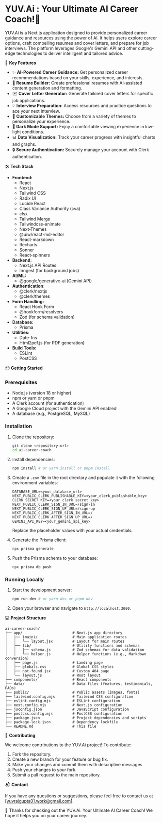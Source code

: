 # YUV.Ai : Your Ultimate AI Career Coach!🚀

YUV.Ai is a Next.js application designed to provide personalized career guidance and resources using the power of AI. It helps users explore career options, craft compelling resumes and cover letters, and prepare for job interviews. The platform leverages Google's Gemini API and other cutting-edge technologies to deliver intelligent and tailored advice.

🚀 **Key Features**

*   ✨ **AI-Powered Career Guidance:** Get personalized career recommendations based on your skills, experience, and interests.
*   📝 **Resume Builder:** Create professional resumes with AI-assisted content generation and formatting.
*   ✉️ **Cover Letter Generator:** Generate tailored cover letters for specific job applications.
*   💡 **Interview Preparation:** Access resources and practice questions to ace your next interview.
*   🎨 **Customizable Themes:** Choose from a variety of themes to personalize your experience.
*   🌙 **Dark Mode Support:** Enjoy a comfortable viewing experience in low-light conditions.
*   📊 **Data Visualization:** Track your career progress with insightful charts and graphs.
*   🔒 **Secure Authentication:** Securely manage your account with Clerk authentication.

🛠️ **Tech Stack**

*   **Frontend:**
    *   React
    *   Next.js
    *   Tailwind CSS
    *   Radix UI
    *   Lucide React
    *   Class Variance Authority (cva)
    *   clsx
    *   Tailwind Merge
    *   Tailwindcss-animate
    *   Next-Themes
    *   @uiw/react-md-editor
    *   React-markdown
    *   Recharts
    *   Sonner
    *   React-spinners
*   **Backend:**
    *   Next.js API Routes
    *   Inngest (for background jobs)
*   **AI/ML:**
    *   @google/generative-ai (Gemini API)
*   **Authentication:**
    *   @clerk/nextjs
    *   @clerk/themes
*   **Form Handling:**
    *   React Hook Form
    *   @hookform/resolvers
    *   Zod (for schema validation)
*   **Database:**
    *   Prisma
*   **Utilities:**
    *   Date-fns
    *   Html2pdf.js (for PDF generation)
*   **Build Tools:**
    *   ESLint
    *   PostCSS

📦 **Getting Started**

### Prerequisites

*   Node.js (version 18 or higher)
*   npm or yarn or pnpm
*   A Clerk account (for authentication)
*   A Google Cloud project with the Gemini API enabled
*   A database (e.g., PostgreSQL, MySQL)

### Installation

1.  Clone the repository:

    ```bash
    git clone <repository-url>
    cd ai-career-coach
    ```

2.  Install dependencies:

    ```bash
    npm install # or yarn install or pnpm install
    ```

3.  Create a `.env` file in the root directory and populate it with the following environment variables:

    ```
    DATABASE_URL=<your_database_url>
    NEXT_PUBLIC_CLERK_PUBLISHABLE_KEY=<your_clerk_publishable_key>
    CLERK_SECRET_KEY=<your_clerk_secret_key>
    NEXT_PUBLIC_CLERK_SIGN_IN_URL=/sign-in
    NEXT_PUBLIC_CLERK_SIGN_UP_URL=/sign-up
    NEXT_PUBLIC_CLERK_AFTER_SIGN_IN_URL=/
    NEXT_PUBLIC_CLERK_AFTER_SIGN_UP_URL=/
    GEMINI_API_KEY=<your_gemini_api_key>
    ```

    Replace the placeholder values with your actual credentials.

4.  Generate the Prisma client:

    ```bash
    npx prisma generate
    ```

5.  Push the Prisma schema to your database:

    ```bash
    npx prisma db push
    ```

### Running Locally

1.  Start the development server:

    ```bash
    npm run dev # or yarn dev or pnpm dev
    ```

2.  Open your browser and navigate to `http://localhost:3000`.

💻 **Project Structure**

```
ai-career-coach/
├── app/                       # Next.js app directory
│   ├── (main)/                # Main application routes
│   │   └── layout.jsx         # Layout for main routes
│   ├── lib/                   # Utility functions and schemas
│   │   ├── schema.js          # Zod schemas for data validation
│   │   └── helper.js          # Helper functions (e.g., Markdown conversion)
│   ├── page.js                # Landing page
│   ├── globals.css            # Global CSS styles
│   ├── not-found.jsx          # Custom 404 page
│   └── layout.js              # Root layout
├── components/                # React components
├── data/                      # Data files (features, testimonials, FAQs)
├── public/                    # Public assets (images, fonts)
├── tailwind.config.mjs        # Tailwind CSS configuration
├── eslint.config.mjs          # ESLint configuration
├── next.config.mjs            # Next.js configuration
├── jsconfig.json              # JavaScript configuration
├── postcss.config.mjs         # PostCSS configuration
├── package.json               # Project dependencies and scripts
├── package-lock.json          # Dependency lockfile
└── README.md                  # This file
```

🤝 **Contributing**

We welcome contributions to the YUV.Ai project! To contribute:

1.  Fork the repository.
2.  Create a new branch for your feature or bug fix.
3.  Make your changes and commit them with descriptive messages.
4.  Push your changes to your fork.
5.  Submit a pull request to the main repository.

📬 **Contact**

If you have any questions or suggestions, please feel free to contact us at [yuvrajgupta01.work@gmail.com].

💖 Thanks for checking out the YUV.Ai: Your Ultimate AI Career Coach! We hope it helps you on your career journey.
